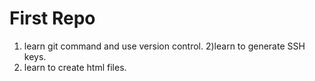 # First Repo

1) learn git command and use version control.
2)learn to generate SSH keys.
3) learn to create html files.
